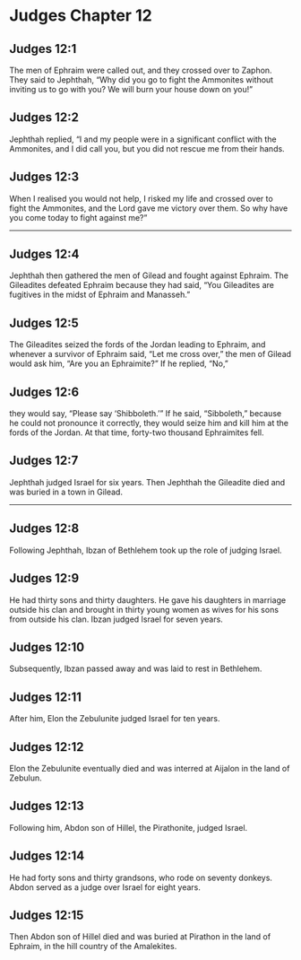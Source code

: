 # Judges Chapter 12

## Judges 12:1

The men of Ephraim were called out, and they crossed over to Zaphon. They said to Jephthah, “Why did you go to fight the Ammonites without inviting us to go with you? We will burn your house down on you!”

## Judges 12:2

Jephthah replied, “I and my people were in a significant conflict with the Ammonites, and I did call you, but you did not rescue me from their hands.

## Judges 12:3

When I realised you would not help, I risked my life and crossed over to fight the Ammonites, and the Lord gave me victory over them. So why have you come today to fight against me?”

---

## Judges 12:4

Jephthah then gathered the men of Gilead and fought against Ephraim. The Gileadites defeated Ephraim because they had said, “You Gileadites are fugitives in the midst of Ephraim and Manasseh.”

## Judges 12:5

The Gileadites seized the fords of the Jordan leading to Ephraim, and whenever a survivor of Ephraim said, “Let me cross over,” the men of Gilead would ask him, “Are you an Ephraimite?” If he replied, “No,”

## Judges 12:6

they would say, “Please say ‘Shibboleth.’” If he said, “Sibboleth,” because he could not pronounce it correctly, they would seize him and kill him at the fords of the Jordan. At that time, forty-two thousand Ephraimites fell.

## Judges 12:7

Jephthah judged Israel for six years. Then Jephthah the Gileadite died and was buried in a town in Gilead.

---

## Judges 12:8

Following Jephthah, Ibzan of Bethlehem took up the role of judging Israel.

## Judges 12:9

He had thirty sons and thirty daughters. He gave his daughters in marriage outside his clan and brought in thirty young women as wives for his sons from outside his clan. Ibzan judged Israel for seven years.

## Judges 12:10

Subsequently, Ibzan passed away and was laid to rest in Bethlehem.

## Judges 12:11

After him, Elon the Zebulunite judged Israel for ten years.

## Judges 12:12

Elon the Zebulunite eventually died and was interred at Aijalon in the land of Zebulun.

## Judges 12:13

Following him, Abdon son of Hillel, the Pirathonite, judged Israel.

## Judges 12:14

He had forty sons and thirty grandsons, who rode on seventy donkeys. Abdon served as a judge over Israel for eight years.

## Judges 12:15

Then Abdon son of Hillel died and was buried at Pirathon in the land of Ephraim, in the hill country of the Amalekites.
